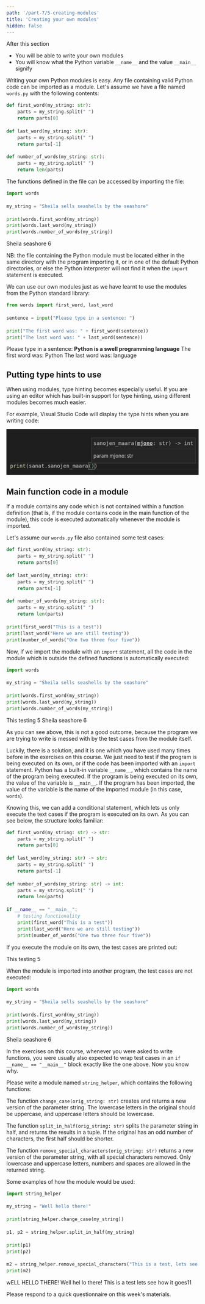 ```yaml
---
path: '/part-7/5-creating-modules'
title: 'Creating your own modules'
hidden: false
---
```


<text-box variant='learningObjectives' name="Learning objectives">

After this section

- You will be able to write your own modules
- You will know what the Python variable `__name__` and the value `__main__` signify

</text-box>

Writing your own Python modules is easy. Any file containing valid Python code can be imported as a module. Let's assume we have a file named `words.py` with the following contents:

```python
def first_word(my_string: str):
    parts = my_string.split(" ")
    return parts[0]

def last_word(my_string: str):
    parts = my_string.split(" ")
    return parts[-1]

def number_of_words(my_string: str):
    parts = my_string.split(" ")
    return len(parts)
```

The functions defined in the file can be accessed by importing the file:

```python
import words

my_string = "Sheila sells seashells by the seashore"

print(words.first_word(my_string))
print(words.last_word(my_string))
print(words.number_of_words(my_string))
```

<sample-output>

Sheila
seashore
6

</sample-output>

NB: the file containing the Python module must be located either in the same directory with the program importing it, or in one of the default Python directories, or else the Python interpreter will not find it when the `import` statement is executed.

We can use our own modules just as we have learnt to use the modules from the Python standard library:

```python
from words import first_word, last_word

sentence = input("Please type in a sentence: ")

print("The first word was: " + first_word(sentence))
print("The last word was: " + last_word(sentence))
```

<sample-output>

Please type in a sentence: **Python is a swell programming language**
The first word was: Python
The last word was: language

</sample-output>

## Putting type hints to use

When using modules, type hinting becomes especially useful. If you are using an editor which has built-in support for type hinting, using different modules becomes much easier.

For example, Visual Studio Code will display the type hints when you are writing code:

<img src="7_vihje.png">

## Main function code in a module

If a module contains any code which is not contained within a function definition (that is, if the module contains code in the main function of the module), this code is executed automatically whenever the module is imported.

Let's assume our `words.py` file also contained some test cases:

```python
def first_word(my_string: str):
    parts = my_string.split(" ")
    return parts[0]

def last_word(my_string: str):
    parts = my_string.split(" ")
    return parts[-1]

def number_of_words(my_string: str):
    parts = my_string.split(" ")
    return len(parts)

print(first_word("This is a test"))
print(last_word("Here we are still testing"))
print(number_of_words("One two three four five"))
```

Now, if we import the module with an `import` statement, all the code in the module which is outside the defined functions is automatically executed:

```python
import words

my_string = "Sheila sells seashells by the seashore"

print(words.first_word(my_string))
print(words.last_word(my_string))
print(words.number_of_words(my_string))
```

<sample-output>

This
testing
5
Sheila
seashore
6

</sample-output>

As you can see above, this is not a good outcome, because the program we are trying to write is messed with by the test cases from the module itself.

Luckily, there is a solution, and it is one which you have used many times before in the exercises on this course. We just need to test if the program is being executed on its own, or if the code has been imported with an `import` statement. Python has a built-in variable `__name__`, which contains the name of the program being executed. If the program is being executed on its own, the value of the variable is `__main__`. If the program has been imported, the value of the variable is the name of the imported module (in this case, `words`).

Knowing this, we can add a conditional statement, which lets us only execute the text cases if the program is executed on its own. As you can see below, the structure looks familiar:

```python
def first_word(my_string: str) -> str:
    parts = my_string.split(" ")
    return parts[0]

def last_word(my_string: str) -> str:
    parts = my_string.split(" ")
    return parts[-1]

def number_of_words(my_string: str) -> int:
    parts = my_string.split(" ")
    return len(parts)

if __name__ == "__main__":
    # testing functionality
    print(first_word("This is a test"))
    print(last_word("Here we are still testing"))
    print(number_of_words("One two three four five"))
```

If you execute the module on its own, the test cases are printed out:

<sample-output>

This
testing
5

</sample-output>

When the module is imported into another program, the test cases are not executed:

```python
import words

my_string = "Sheila sells seashells by the seashore"

print(words.first_word(my_string))
print(words.last_word(my_string))
print(words.number_of_words(my_string))
```

<sample-output>

Sheila
seashore
6

</sample-output>

In the exercises on this course, whenever you were asked to write functions, you were usually also expected to wrap test cases in an `if __name__ == "__main__"` block exactly like the one above. Now you know why.

<programming-exercise name='String helper' tmcname='part07-17_string_helper'>

Please write a module named `string_helper`, which contains the following functions:

The function `change_case(orig_string: str)` creates and returns a new version of the parameter string. The lowercase letters in the original should be uppercase, and uppercase letters should be lowercase.

The function `split_in_half(orig_string: str)` splits the parameter string in half, and returns the results in a tuple. If the original has an odd number of characters, the first half should be shorter.

The function `remove_special_characters(orig_string: str)` returns a new version of the parameter string, with all special characters removed. Only lowercase and uppercase letters, numbers and spaces are allowed in the returned string.

Some examples of how the module would be used:

```python
import string_helper

my_string = "Well hello there!"

print(string_helper.change_case(my_string))

p1, p2 = string_helper.split_in_half(my_string)

print(p1)
print(p2)

m2 = string_helper.remove_special_characters("This is a test, lets see how it goes!!!11!")
print(m2)
```

<sample-output>

wELL HELLO THERE!
Well hel
lo there!
This is a test lets see how it goes11

</sample-output>

</programming-exercise>

<!---
<quiz id="2203412c-628c-54a3-bd77-edebd5ce4f67"></quiz>
-->

Please respond to a quick questionnaire on this week's materials.

<quiz id="c4d025fa-aeae-5eaa-bce2-f0246c9e64b7"></quiz>

